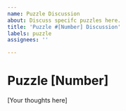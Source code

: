 ```yaml
---
name: Puzzle Discussion
about: Discuss specifc puzzles here.
title: 'Puzzle #[Number] Discussion'
labels: puzzle
assignees: ''

---
```


# Puzzle [Number]

[Your thoughts here]
